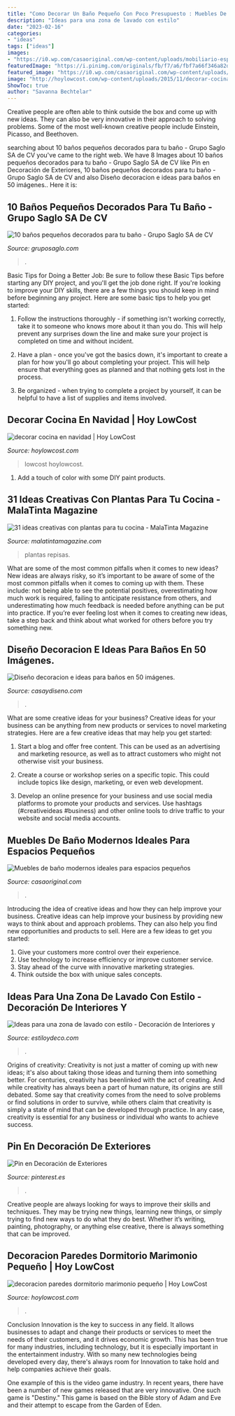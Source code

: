 ```yaml
---
title: "Como Decorar Un Baño Pequeño Con Poco Presupuesto : Muebles De Baño Modernos Ideales Para Espacios Pequeños"
description: "Ideas para una zona de lavado con estilo"
date: "2023-02-16"
categories:
- "ideas"
tags: ["ideas"]
images:
- "https://i0.wp.com/casaoriginal.com/wp-content/uploads/mobiliario-espacios-pequenos-1.jpg?resize=720%2C980"
featuredImage: "https://i.pinimg.com/originals/fb/f7/a6/fbf7a66f346a82daa9a5b5961e99e255.png"
featured_image: "https://i0.wp.com/casaoriginal.com/wp-content/uploads/mobiliario-espacios-pequenos-1.jpg?resize=720%2C980"
image: "http://hoylowcost.com/wp-content/uploads/2015/11/decorar-cocina-en-navidad.jpg"
ShowToc: true
author: "Savanna Bechtelar"
---
```



Creative people are often able to think outside the box and come up with new ideas. They can also be very innovative in their approach to solving problems. Some of the most well-known creative people include Einstein, Picasso, and Beethoven.

	

		
searching about 10 baños pequeños decorados para tu baño - Grupo Saglo SA de CV you've came to the right web. We have 8 Images about 10 baños pequeños decorados para tu baño - Grupo Saglo SA de CV like Pin en Decoración de Exteriores, 10 baños pequeños decorados para tu baño - Grupo Saglo SA de CV and also Diseño decoracion e ideas para baños en 50 imágenes.. Here it is:
		
    
## 10 Baños Pequeños Decorados Para Tu Baño - Grupo Saglo SA De CV

<img loading=lazy src="https://i2.wp.com/gruposaglo.com/wp-content/uploads/2019/08/10-baños-pequeños-decorados-para-tu-baño.jpg?resize=630%2C947&amp;ssl=1" onerror="this.onerror=null;this.src='https://tse3.mm.bing.net/th?id=OIP.Jdi0NQqDFDZgZRcVxbY44gHaLI&amp;pid=15.1';" alt="10 baños pequeños decorados para tu baño - Grupo Saglo SA de CV">

_Source: gruposaglo.com_

>. 

	

Basic Tips for Doing a Better Job: Be sure to follow these Basic Tips before starting any DIY project, and you'll get the job done right.
If you're looking to improve your DIY skills, there are a few things you should keep in mind before beginning any project. Here are some basic tips to help you get started: 
1) Follow the instructions thoroughly - if something isn't working correctly, take it to someone who knows more about it than you do. This will help prevent any surprises down the line and make sure your project is completed on time and without incident. 

2) Have a plan - once you've got the basics down, it's important to create a plan for how you'll go about completing your project. This will help ensure that everything goes as planned and that nothing gets lost in the process. 

3) Be organized - when trying to complete a project by yourself, it can be helpful to have a list of supplies and items involved.

    
## Decorar Cocina En Navidad | Hoy LowCost

<img loading=lazy src="http://hoylowcost.com/wp-content/uploads/2015/11/decorar-cocina-en-navidad.jpg" onerror="this.onerror=null;this.src='https://tse3.mm.bing.net/th?id=OIP.y5ouyLorg9jSBjc0JGNL3gHaEK&amp;pid=15.1';" alt="decorar cocina en navidad | Hoy LowCost">

_Source: hoylowcost.com_

>lowcost hoylowcost. 

	

1. Add a touch of color with some DIY paint products.

    
## 31 Ideas Creativas Con Plantas Para Tu Cocina - MalaTinta Magazine

<img loading=lazy src="http://www.malatintamagazine.com/wp-content/uploads/2016/04/Plantas_cocina_08.jpg" onerror="this.onerror=null;this.src='https://tse4.mm.bing.net/th?id=OIP.0uiFikEDotjbmdx4Fu6WTwHaEo&amp;pid=15.1';" alt="31 ideas creativas con plantas para tu cocina - MalaTinta Magazine">

_Source: malatintamagazine.com_

>plantas repisas. 

	

What are some of the most common pitfalls when it comes to new ideas?
New ideas are always risky, so it’s important to be aware of some of the most common pitfalls when it comes to coming up with them. These include: not being able to see the potential positives, overestimating how much work is required, failing to anticipate resistance from others, and underestimating how much feedback is needed before anything can be put into practice. If you’re ever feeling lost when it comes to creating new ideas, take a step back and think about what worked for others before you try something new.

    
## Diseño Decoracion E Ideas Para Baños En 50 Imágenes.

<img loading=lazy src="https://casaydiseno.com/wp-content/uploads/2015/07/diseño-decoracion-cuadros-plantas.jpg" onerror="this.onerror=null;this.src='https://tse1.mm.bing.net/th?id=OIP.HI7GingklCiiITE34Co1MgHaFj&amp;pid=15.1';" alt="Diseño decoracion e ideas para baños en 50 imágenes.">

_Source: casaydiseno.com_

>. 

	

What are some creative ideas for your business?
Creative ideas for your business can be anything from new products or services to novel marketing strategies. Here are a few creative ideas that may help you get started:
1. Start a blog and offer free content. This can be used as an advertising and marketing resource, as well as to attract customers who might not otherwise visit your business.

2. Create a course or workshop series on a specific topic. This could include topics like design, marketing, or even web development.

3. Develop an online presence for your business and use social media platforms to promote your products and services. Use hashtags (#creativeideas #business) and other online tools to drive traffic to your website and social media accounts.


    
## Muebles De Baño Modernos Ideales Para Espacios Pequeños

<img loading=lazy src="https://i0.wp.com/casaoriginal.com/wp-content/uploads/mobiliario-espacios-pequenos-1.jpg?resize=720%2C980" onerror="this.onerror=null;this.src='https://tse2.mm.bing.net/th?id=OIP.kgywa6o0lEuuVTusu0AKcwHaKF&amp;pid=15.1';" alt="Muebles de baño modernos ideales para espacios pequeños">

_Source: casaoriginal.com_

>. 

	

Introducing the idea of creative ideas and how they can help improve your business.
Creative ideas can help improve your business by providing new ways to think about and approach problems. They can also help you find new opportunities and products to sell. Here are a few ideas to get you started: 
1. Give your customers more control over their experience.
2. Use technology to increase efficiency or improve customer service.
3. Stay ahead of the curve with innovative marketing strategies.
4. Think outside the box with unique sales concepts.

    
## Ideas Para Una Zona De Lavado Con Estilo - Decoración De Interiores Y

<img loading=lazy src="https://www.estiloydeco.com/wp-content/uploads/2016/08/zona-de-lavado-4.jpg" onerror="this.onerror=null;this.src='https://tse1.mm.bing.net/th?id=OIP.m0XRIJR9KHnLNLEr2wqsHAHaJ4&amp;pid=15.1';" alt="Ideas para una zona de lavado con estilo - Decoración de Interiores y">

_Source: estiloydeco.com_

>. 

	

Origins of creativity:
Creativity is not just a matter of coming up with new ideas; it's also about taking those ideas and turning them into something better. For centuries, creativity has beenlinked with the act of creating. And while creativity has always been a part of human nature, its origins are still debated. Some say that creativity comes from the need to solve problems or find solutions in order to survive, while others claim that creativity is simply a state of mind that can be developed through practice. In any case, creativity is essential for any business or individual who wants to achieve success.

    
## Pin En Decoración De Exteriores

<img loading=lazy src="https://i.pinimg.com/originals/fb/f7/a6/fbf7a66f346a82daa9a5b5961e99e255.png" onerror="this.onerror=null;this.src='https://tse4.mm.bing.net/th?id=OIP._wdcbwi_aF0qPUtCVxf0CwHaLG&amp;pid=15.1';" alt="Pin en Decoración de Exteriores">

_Source: pinterest.es_

>. 

	

Creative people are always looking for ways to improve their skills and techniques. They may be trying new things, learning new things, or simply trying to find new ways to do what they do best. Whether it’s writing, painting, photography, or anything else creative, there is always something that can be improved.

    
## Decoracion Paredes Dormitorio Marimonio Pequeño | Hoy LowCost

<img loading=lazy src="https://hoylowcost.com/wp-content/uploads/2015/10/decoracion-paredes-dormitorio-marimonio-pequeño.jpg" onerror="this.onerror=null;this.src='https://tse1.mm.bing.net/th?id=OIP.7S9UYFETrjju1wGhS2wk1AHaHa&amp;pid=15.1';" alt="decoracion paredes dormitorio marimonio pequeño | Hoy LowCost">

_Source: hoylowcost.com_

>. 

	

Conclusion
Innovation is the key to success in any field. It allows businesses to adapt and change their products or services to meet the needs of their customers, and it drives economic growth.
This has been true for many industries, including technology, but it is especially important in the entertainment industry. With so many new technologies being developed every day, there's always room for Innovation to take hold and help companies achieve their goals.

One example of this is the video game industry. In recent years, there have been a number of new games released that are very innovative. One such game is "Destiny." This game is based on the Bible story of Adam and Eve and their attempt to escape from the Garden of Eden.

